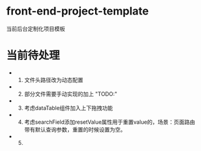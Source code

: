 
# front-end-project-template

当前后台定制化项目模板

# 当前待处理

-   1. 文件头路径改为动态配置
-   2. 部分文件需要手动实现的加上 "TODO:"
-   3. 考虑dataTable组件加入上下拖拽功能
-   4. 考虑searchField添加resetValue属性用于重置value的，场景：页面路由带有默认查询参数，重置的时候设置为空。
-   5.
